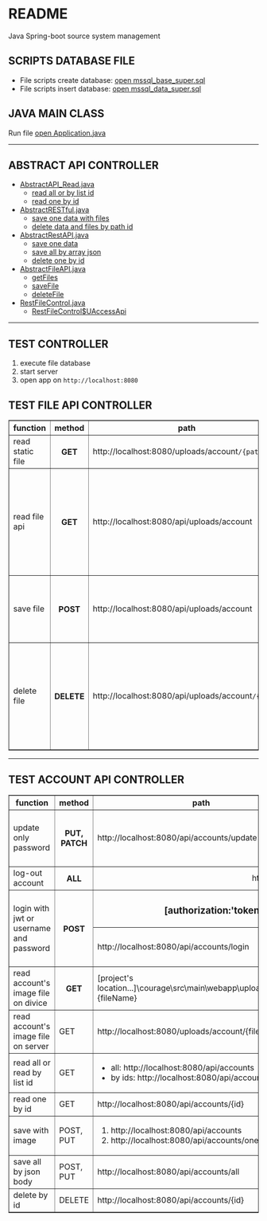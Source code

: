 # README
Java Spring-boot source system management

## SCRIPTS DATABASE FILE
- File scripts create database: [open mssql_base_super.sql](assets/mssql_base_super.sql)<br>
- File scripts insert database: [open mssql_data_super.sql](assets/mssql_data_super.sql)

## JAVA MAIN CLASS
Run file [open Application.java](src/main/java/courage/Application.java#L9)

<hr>

## ABSTRACT API CONTROLLER
- [AbstractAPI_Read.java](src/main/java/courage/controller/rest/AbstractAPI_Read.java)
  + [read all or by list id](src/main/java/courage/controller/rest/AbstractAPI_Read.java#L29)
  + [read one by id](src/main/java/courage/controller/rest/AbstractAPI_Read.java#L40)
- [AbstractRESTful.java](src/main/java/courage/controller/rest/AbstractRESTful.java)
  + [save one data with files](src/main/java/courage/controller/rest/AbstractRESTful.java#L50)
  + [delete data and files by path id](src/main/java/courage/controller/rest/AbstractRESTful.java#L62)
- [AbstractRestAPI.java](src/main/java/courage/controller/rest/AbstractRestAPI.java)
  + [save one data](src/main/java/courage/controller/rest/AbstractRestAPI.java#L28)
  + [save all by array json](src/main/java/courage/controller/rest/AbstractRestAPI.java#L37)
  + [delete one by id](src/main/java/courage/controller/rest/AbstractRestAPI.java#L47)
- [AbstractFileAPI.java](src/main/java/courage/controller/rest/AbstractFileAPI.java)
  + [getFiles](src/main/java/courage/controller/rest/AbstractFileAPI.java#L59)
  + [saveFile](src/main/java/courage/controller/rest/AbstractFileAPI.java#L76)
  + [deleteFile](src/main/java/courage/controller/rest/AbstractFileAPI.java#L89)
- [RestFileControl.java](src/main/java/courage/controller/rest/RestFileControl.java)
  + [RestFileControl$UAccessApi](src/main/java/courage/controller/rest/RestFileControl.java#L19)

<hr>

## TEST CONTROLLER
<ol>
   <li>execute file database</li>
   <li>start server</li>
   <li>open app on <code>http://localhost:8080</code></li>
</ol>

## TEST FILE API CONTROLLER
<table border>
   <thead>
      <tr>
         <th>function</th>
         <th>method</th>
         <th>path</th>
         <th>example</th>
      </tr>
   </thead>
   <tbody>
      <tr>
         <td>read static file</td>
         <th>GET</th>
         <td>http://localhost:8080/uploads/account<code>/{path}</code> </td>
         <td>http://localhost:8080/uploads/account<code>/default.png</code></td>
      </tr>
      <tr>
         <td>read file api</td>
         <th>GET</th>
         <td>http://localhost:8080/api/uploads/account</td>
         <td>
            <ul>
               <li>
                  <h3>option file api</h3>
                  http://localhost:8080/api/uploads/account
               </li>
               <li>
                  <h3>read byte[] as file</h3>
                  http://localhost:8080/api/uploads/account<code>/default.png?is=true</code>
               </li>
            </ul>
         </td>
      </tr>
      <tr>
         <td>save file</td>
         <th>POST</th>
         <td>http://localhost:8080/api/uploads/account</td>
         <td>
            <code>
               form action="http://localhost:8080/api/uploads/account" enctype="multipart/form-data"
               <br>
               input type="file" name="files" multiple
            </code>
         </td>
      </tr>
      <tr>
         <td>delete file</td>
         <th>DELETE</th>
         <td>http://localhost:8080/api/uploads/account<code>/{path}</code></td>
         <td>
            <ol>
               <li>
                  <h3>delete folder: "test"</h3>
                  http://localhost:8080/api/uploads/account<code>/test</code>
               </li>
               <li>
                  <h3>delete files in folder: "test"</h3>
                  http://localhost:8080/api/uploads/account<code>/test?files=file1.png,file2.jpg,file3.gif</code>
               </li>
            </ol>
         </td>
      </tr>
   </tbody>
</table>

<hr>

## TEST ACCOUNT API CONTROLLER
<table border>
   <thead>
      <tr>
         <th>function</th>
         <th>method</th>
         <th>path</th>
         <th>example</th>
      </tr>
   </thead>
   <tbody>
      <tr>
         <td>update only password</td>
         <th>PUT, PATCH</th>
         <td>http://localhost:8080/api/accounts/update-passowrd</td>
         <td>
            <h3>unique is email or username</h3>
            http://localhost:8080/api/accounts/update-passowrd?unique=...&password=...
         </td>
      </tr>
      <tr>
         <td>log-out account</td>
         <th>ALL</th>
         <td colspan="2" style="text-align: center">
            http://localhost:8080/api/accounts/logout
         </td>
      </tr>
      <tr>
         <td rowspan="2">login with jwt or username and password</td>
         <th rowspan="2">POST</th>
         <td colspan="2" style="text-align: center">
            <h3>[authorization:'token ...'] has higher priority than [username & password]</h3>
         </td>
      </tr>
      <tr>
         <td>http://localhost:8080/api/accounts/login</td>
         <td>
            <ul>
               <li>USERNAME & PASSWORD: ?username=admin&password=123</li>
               <li>JSON WEB TOKEN: header['authorization'] = '[token...]'</li>
            </ul>
         </td>
      </tr>
      <tr>
         <td>read account's image file on divice</td>
         <th>GET</th>
         <td>[project's location...]\courage\src\main\webapp\uploads\account\{fileName}</td>
         <td>[project's location...]\courage\src\main\webapp\uploads\account\default.png</td>
      </tr>
      <tr>
         <td>read account's image file on server</td>
         <td>GET</td>
         <td>http://localhost:8080/uploads/account/{fileName}</td>
         <td>http://localhost:8080/uploads/account/default.png</td>
      </tr>
      <tr>
         <td>read all or read by list id</td>
         <td>GET</td>
         <td>
            <ul>
               <li>all: http://localhost:8080/api/accounts</li>
               <li>by ids: http://localhost:8080/api/accounts?id={ids}</li>
            </ul>
         </td>
         <td>
            <ul>
               <li>all: http://localhost:8080/api/accounts</li>
               <li>by ids: http://localhost:8080/api/accounts?id=1001,1002</li>
            </ul>
         </td>
      </tr>
      <tr>
         <td>read one by id</td>
         <td>GET</td>
         <td>http://localhost:8080/api/accounts/{id}</td>
         <td>http://localhost:8080/api/accounts/1001</td>
      </tr>
      <tr>
         <td>save with image</td>
         <td>POST, PUT</td>
         <td>
            <ol>
               <li>http://localhost:8080/api/accounts</li>
               <li>http://localhost:8080/api/accounts/one</li>
            </ol>
         </td>
         <td>
            <code>form action="http://localhost:8080/api/accounts/one" enctype="multipart/form-data"</code> 
         </td>
      </tr>
      <tr>
         <td>save all by json body</td>
         <td>POST, PUT</td>
         <td>http://localhost:8080/api/accounts/all</td>
         <td>
            request.body = [{}, {}, ...]
         </td>
      </tr>
      <tr>
         <td>delete by id</td>
         <td>DELETE</td>
         <td>http://localhost:8080/api/accounts/{id}</td>
         <td>http://localhost:8080/api/accounts/{1001}</td>
      </tr>
   </tbody>
</table>
